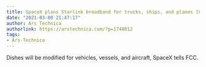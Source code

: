 ```yaml
---
title: SpaceX plans Starlink broadband for trucks, ships, and planes [Updated]
date: "2021-03-08 21:47:17"
author: Ars Technica
authorlink: https://arstechnica.com/?p=1748012
tags:
- Ars-Technica
---
```

Dishes will be modified for vehicles, vessels, and aircraft, SpaceX tells FCC.